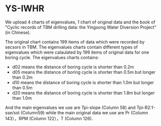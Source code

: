 # YS-IWHR

We upload 4 charts of eigenvalues, 1 chart of original data and the book of "Cyclic records of TBM drilling data: the Yingsong Water Diversion Project" (in Chinese).

The original chart contains 199 items of data which were recorded by secsors in TBM. The eigenvalues charts contain different types of eigenvalues which were calaulated by 199 items of original data for one boring cycle. The eigenvalues charts contains:
- d02 means the distance of boring cycle is shorter than 0.2m
- d05 means the distance of boring cycle is shorter than 0.5m but longer than 0.2m
- d10 means the distance of boring cycle is shorter than 1.0m but longer than 0.5m 
- d20 means the distance of boring cycle is shorter than 1.8m but longer than 1.0m

And the main eigenvalues we use are Tpi-slope (Column 58) and Tpi-R2:1-sse/sst (Column59) while the main original data we use are Pr (Column 143），RPM (Column 122），T (Column 126).
